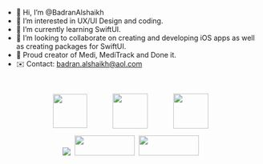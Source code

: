 - 👋 Hi, I’m @BadranAlshaikh
- 👀 I’m interested in UX/UI Design and coding.
- 🌱 I’m currently learning SwiftUI.
- 💞️ I’m looking to collaborate on creating and developing iOS apps as well as creating packages for SwiftUI.
- 💪 Proud creator of Medi, MediTrack and Done it.
- ✉️ Contact: badran.alshaikh@aol.com

&nbsp;
&nbsp;
&nbsp;
&nbsp;


<p align="center"><a href="https://apps.apple.com/sa/app/meditrack/id6480352470"><img style="vertical-align: middle; width: 68px;" src="https://github.com/BadranAlshaikh/BadranAlshaikh/assets/141728934/ca42fb5c-fab5-4d2d-a705-09bf7e73cb88" /></a> &nbsp; &nbsp; &nbsp; &nbsp; &nbsp; &nbsp; <a href="https://apps.apple.com/de/app/medi/id6470666324?l=en-GB"><img style="vertical-align: middle; width: 70px;" src="https://github.com/BadranAlshaikh/BadranAlshaikh/assets/141728934/9068bffb-479b-42fa-8de8-206de2faa781" /></a> &nbsp; &nbsp; &nbsp; &nbsp; &nbsp; &nbsp; <a href="https://apps.apple.com/de/app/done-it/id6458876802?l=en-GB"><img style="vertical-align: middle; width: 70px;" src="https://github.com/BadranAlshaikh/BadranAlshaikh/assets/141728934/81c86ce1-ea99-44f4-850e-22b8aa557070" /></a></p>

<p align="center"><a href="https://apps.apple.com/sa/app/meditrack/id6480352470"><img src="https://github.com/BadranAlshaikh/BadranAlshaikh/assets/141728934/a6ed1547-4502-4c7f-8e34-c9acffc64816" /></a>&nbsp;&nbsp;<a href="https://apps.apple.com/de/app/medi/id6470666324?l=en-GB"><img style="height: 40px; width: 120px;" src="https://github.com/BadranAlshaikh/BadranAlshaikh/assets/141728934/a6ed1547-4502-4c7f-8e34-c9acffc64816" /></a>&nbsp; <a href="https://apps.apple.com/de/app/done-it/id6458876802?l=en-GB"><img style="height: 40px; width: 120px;" src="https://github.com/BadranAlshaikh/BadranAlshaikh/assets/141728934/a6ed1547-4502-4c7f-8e34-c9acffc64816" /></a></p>
<p>&nbsp;</p>



